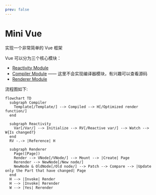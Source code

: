 ```yaml
---
prev: false
---
```


# Mini Vue

实现一个非常简单的 Vue 框架

Vue 可以分为三个核心模块：

- [Reactivity Module](./reactivity/)
- [Compiler Module](https://github.com/vuejs/core/tree/main/packages/compiler-sfc) —— 这里不会实现编译器模块，有兴趣可以查看源码
- [Renderer Module](./renderer/)

流程图如下:

```mermaid
flowchart TD
  subgraph Compiler
    Template[/Template/] --> Compiled --> H[/Optimized render function/]
  end

  subgraph Reactivity
    Var[/Var/] --> Initialize --> RV[/Reactive var/] --> Watch --> W{Is changed?}
  end
  RV -.-> |Reference| H

  subgraph Renderer
    Page([Page])
    Render --> VNode[/VNode/] --> Mount --> |Create| Page
    Rerender --> NewNode[/New node/]
    NewNode & OldNode[/Old node/] --> Patch --> Compare --> |Update only the Part that have changed| Page
  end
  H --> |Invoke| Render
  H --> |Invoke| Rerender
  W --> |Yes| Rerender
```
